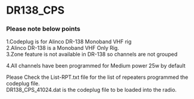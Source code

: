 # DR138_CPS
<h3>Please note below points </h3>
<p>1.Codeplug is for Alinco DR-138 Monoband VHF rig <br/>
2.Alinco DR-138 is a Monoband VHF Only Rig.<br/>
3.Zone feature is not available in DR-138 so channels are not grouped <br/></p>
4.All channels have been programmed for Medium power 25w by default<br/>

Please Check the List-RPT.txt file for the list of repeaters programmed the codeplug file.<br/>
<b></b>DR138_CPS_41024.dat</b> is the codeplug file to be loaded into the radio.
